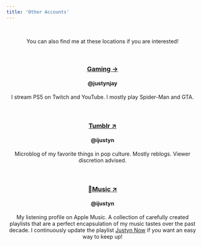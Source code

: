 ```yaml
---
title: 'Other Accounts'
---
```

<center><br><p>You can also find me at these locations if you are interested!</p><br>
<h3><a href="/gaming">Gaming &#8594;</a></h3>
<h4>@justynjay</h4>
I stream PS5 on Twitch and YouTube. I mostly play Spider-Man and GTA.
<br><br><br>
<h3><a href="/tumblr" target="_blank">Tumblr &#8599;</a></h3>
<h4>@ijustyn</h4>
Microblog of my favorite things in pop culture. Mostly reblogs. Viewer discretion advised.
<br><br><br>
<h3><a href="/apple-music" target="_blank">Music &#8599;</a></h3>
<h4>@ijustyn</h4>
My listening profile on Apple Music. A collection of carefully created playlists that are a perfect encapsulation of my music tastes over the past decade. I continuously update the playlist <a href="/justyn-now">Justyn Now</a> if you want an easy way to keep up!
<br><br><br>
</center>